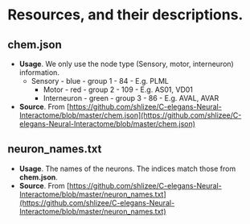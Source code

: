 # Resources, and their descriptions.
## chem.json
* **Usage**. We only use the node type (Sensory, motor, interneuron) information.
  * Sensory - blue - group 1 - 84 - E.g. PLML 
    * Motor - red - group 2 - 109 - E.g. AS01, VD01
    * Interneuron - green - group 3 - 86 - E.g. AVAL, AVAR
* **Source**. From [https://github.com/shlizee/C-elegans-Neural-Interactome/blob/master/chem.json](https://github.com/shlizee/C-elegans-Neural-Interactome/blob/master/chem.json)

## neuron_names.txt
* **Usage**. The names of the neurons. The indices match those from **chem.json**.
* **Source**. From [https://github.com/shlizee/C-elegans-Neural-Interactome/blob/master/neuron_names.txt](https://github.com/shlizee/C-elegans-Neural-Interactome/blob/master/neuron_names.txt)